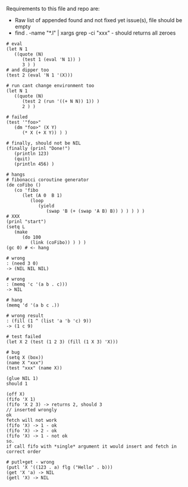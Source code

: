 Requirements to this file and repo are:
* Raw list of appended found and not fixed yet issue(s), file should be empty
* find . -name "*.l" | xargs grep -ci "xxx" - should returns all zeroes

```
# eval
(let N 1
   ((quote (N)
      (test 1 (eval 'N 1)) )
      3 ) )
# and dipper too
(test 2 (eval 'N 1 '(X)))
```

```
# run cant change environment too
(let N 1
   ((quote (N)
      (test 2 (run '((+ N N)) 1)) )
      2 ) )

```

```
# failed
(test '"foo>"
   (dm "foo>" (X Y)
      (* X (+ X Y)) ) )
```

```
# finally, should not be NIL
(finally (prinl "Done!")
   (println 123)
   (quit)
   (println 456) )
```

```
# hangs
# fibonacci coroutine generator
(de coFibo ()
   (co 'fibo
      (let (A 0  B 1)
         (loop
            (yield
               (swap 'B (+ (swap 'A B) B)) ) ) ) ) )
# XXX
(prinl "start")
(setq L
   (make
      (do 100
         (link (coFibo)) ) ) )
(gc 0) # <- hang
```

```
# wrong
: (need 3 0)
-> (NIL NIL NIL)
```

```
# wrong
: (memq 'c '(a b . c)))
-> NIL
```

```
# hang
(memq 'd '(a b c .))
```

```
# wrong result
: (fill (1 ^ (list 'a 'b 'c) 9))
-> (1 c 9)
```

```
# test failed
(let X 2 (test (1 2 3) (fill (1 X 3) 'X)))
```

```
# bug
(setq X (box))
(name X "xxx")
(test "xxx" (name X))
```

```
(glue NIL 1)
should 1
```

```
(off X)
(fifo 'X 1)
(fifo 'X 2 3) -> returns 2, should 3
// inserted wrongly
ok
fetch will not work
(fifo 'X) -> 1 - ok
(fifo 'X) -> 2 - ok
(fifo 'X) -> 1 - not ok
so.
if call fifo with *single* argument it would insert and fetch in correct order
```

```
# putl+get - wrong
(putl 'X '((123 . a) flg ("Hello" . b)))
(get 'X 'a) -> NIL
(getl 'X) -> NIL
```
